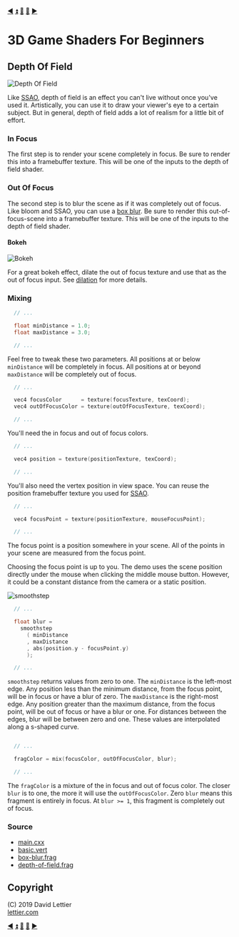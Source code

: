 [:arrow_backward:](outlining.md)
[:arrow_double_up:](../README.md)
[:arrow_up_small:](#)
[:arrow_down_small:](#copyright)
[:arrow_forward:](posterization.md)

# 3D Game Shaders For Beginners

## Depth Of Field

![Depth Of Field](https://i.imgur.com/DEa77Bh.gif)

Like [SSAO](ssao.md), depth of field is an effect you can't live without once you've used it.
Artistically, you can use it to draw your viewer's eye to a certain subject.
But in general, depth of field adds a lot of realism for a little bit of effort.

### In Focus

The first step is to render your scene completely in focus.
Be sure to render this into a framebuffer texture.
This will be one of the inputs to the depth of field shader.

### Out Of Focus

The second step is to blur the scene as if it was completely out of focus.
Like bloom and SSAO, you can use a [box blur](blur.md#box-blur).
Be sure to render this out-of-focus-scene into a framebuffer texture.
This will be one of the inputs to the depth of field shader.

#### Bokeh

![Bokeh](https://i.imgur.com/aQ9Ga8J.gif)

For a great bokeh effect, dilate the out of focus texture and use that as the out of focus input.
See [dilation](dilation.md) for more details.

### Mixing

```c
  // ...

  float minDistance = 1.0;
  float maxDistance = 3.0;

  // ...
```

Feel free to tweak these two parameters.
All positions at or below `minDistance` will be completely in focus.
All positions at or beyond `maxDistance` will be completely out of focus.

```c
  // ...

  vec4 focusColor      = texture(focusTexture, texCoord);
  vec4 outOfFocusColor = texture(outOfFocusTexture, texCoord);

  // ...
```

You'll need the in focus and out of focus colors.

```c
  // ...

  vec4 position = texture(positionTexture, texCoord);

  // ...
```

You'll also need the vertex position in view space.
You can reuse the position framebuffer texture you used for [SSAO](ssao.md#vertex-positions).

```c
  // ...

  vec4 focusPoint = texture(positionTexture, mouseFocusPoint);

  // ...
```

The focus point is a position somewhere in your scene.
All of the points in your scene are measured from the focus point.

Choosing the focus point is up to you.
The demo uses the scene position directly under the mouse when clicking the middle mouse button.
However, it could be a constant distance from the camera or a static position.

![smoothstep](https://i.imgur.com/idDZr62.png)

```c
  // ...

  float blur =
    smoothstep
      ( minDistance
      , maxDistance
      , abs(position.y - focusPoint.y)
      );

  // ...
```

`smoothstep` returns values from zero to one.
The `minDistance` is the left-most edge.
Any position less than the minimum distance, from the focus point, will be in focus or have a blur of zero.
The `maxDistance` is the right-most edge.
Any position greater than the maximum distance, from the focus point, will be out of focus or have a blur or one.
For distances between the edges,
blur will be between zero and one.
These values are interpolated along a s-shaped curve.

```c

  // ...

  fragColor = mix(focusColor, outOfFocusColor, blur);

  // ...
```

The `fragColor` is a mixture of the in focus and out of focus color.
The closer `blur` is to one, the more it will use the `outOfFocusColor`.
Zero `blur` means this fragment is entirely in focus.
At `blur >= 1`, this fragment is completely out of focus.

### Source

- [main.cxx](../demonstration/src/main.cxx)
- [basic.vert](../demonstration/shaders/vertex/basic.vert)
- [box-blur.frag](../demonstration/shaders/fragment/box-blur.frag)
- [depth-of-field.frag](../demonstration/shaders/fragment/depth-of-field.frag)

## Copyright

(C) 2019 David Lettier
<br>
[lettier.com](https://www.lettier.com)

[:arrow_backward:](outlining.md)
[:arrow_double_up:](../README.md)
[:arrow_up_small:](#)
[:arrow_down_small:](#copyright)
[:arrow_forward:](posterization.md)

